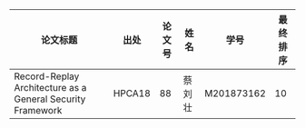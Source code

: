 | 论文标题                                                   | 出处   | 论文号 | 姓名   | 学号       | 最终排序 |
| ---------------------------------------------------------- | ------ | ------ | ------ | ---------- | -------- |
| Record-Replay Architecture as a General Security Framework | HPCA18 | 88     | 蔡刘壮 | M201873162 | 10       |





